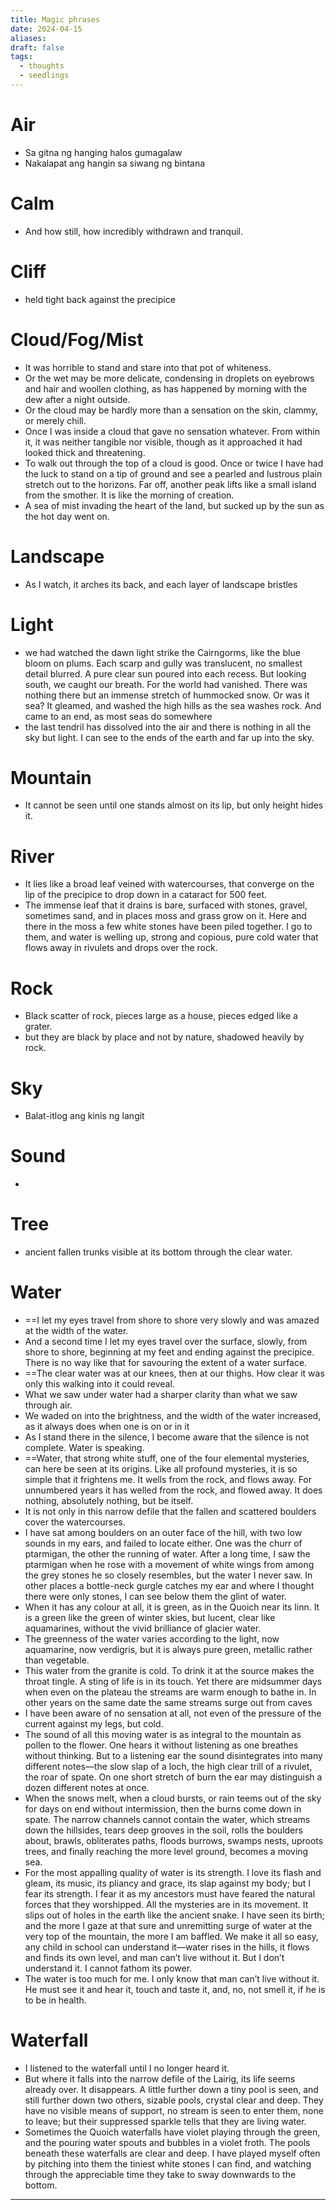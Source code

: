 ```yaml
---
title: Magic phrases
date: 2024-04-15
aliases: 
draft: false
tags:
  - thoughts
  - seedlings
---
```

# Air

- Sa gitna ng hanging halos gumagalaw
- Nakalapat ang hangin sa siwang ng bintana

# Calm

- And how still, how incredibly withdrawn and tranquil.

# Cliff

- held tight back against the precipice

# Cloud/Fog/Mist

- It was horrible to stand and stare into that pot of whiteness.
- Or the wet may be more delicate, condensing in droplets on eyebrows and hair and woollen clothing, as has happened by morning with the dew after a night outside.
- Or the cloud may be hardly more than a sensation on the skin, clammy, or merely chill.
- Once I was inside a cloud that gave no sensation whatever. From within it, it was neither tangible nor visible, though as it approached it had looked thick and threatening.
- To walk out through the top of a cloud is good. Once or twice I have had the luck to stand on a tip of ground and see a pearled and lustrous plain stretch out to the horizons. Far off, another peak lifts like a small island from the smother. It is like the morning of creation.
- A sea of mist invading the heart of the land, but sucked up by the sun as the hot day went on.

# Landscape

- As I watch, it arches its back, and each layer of landscape bristles

# Light

- we had watched the dawn light strike the Cairngorms, like the blue bloom on plums. Each scarp and gully was translucent, no smallest detail blurred. A pure clear sun poured into each recess. But looking south, we caught our breath. For the world had vanished. There was nothing there but an immense stretch of hummocked snow. Or was it sea? It gleamed, and washed the high hills as the sea washes rock. And came to an end, as most seas do somewhere
- the last tendril has dissolved into the air and there is nothing in all the sky but light. I can see to the ends of the earth and far up into the sky.

# Mountain

- It cannot be seen until one stands almost on its lip, but only height hides it.

# River

- It lies like a broad leaf veined with watercourses, that converge on the lip of the precipice to drop down in a cataract for 500 feet.
- The immense leaf that it drains is bare, surfaced with stones, gravel, sometimes sand, and in places moss and grass grow on it. Here and there in the moss a few white stones have been piled together. I go to them, and water is welling up, strong and copious, pure cold water that flows away in rivulets and drops over the rock.

# Rock

- Black scatter of rock, pieces large as a house, pieces edged like a grater.
- but they are black by place and not by nature, shadowed heavily by rock.

# Sky

- Balat-itlog ang kinis ng langit

# Sound

- 

# Tree

- ancient fallen trunks visible at its bottom through the clear water.

# Water

- ==I let my eyes travel from shore to shore very slowly and was amazed at the width of the water.
- And a second time I let my eyes travel over the surface, slowly, from shore to shore, beginning at my feet and ending against the precipice. There is no way like that for savouring the extent of a water surface.
- ==The clear water was at our knees, then at our thighs. How clear it was only this walking into it could reveal.
- What we saw under water had a sharper clarity than what we saw through air.
- We waded on into the brightness, and the width of the water increased, as it always does when one is on or in it
- As I stand there in the silence, I become aware that the silence is not complete. Water is speaking.
- ==Water, that strong white stuff, one of the four elemental mysteries, can here be seen at its origins. Like all profound mysteries, it is so simple that it frightens me. It wells from the rock, and flows away. For unnumbered years it has welled from the rock, and flowed away. It does nothing, absolutely nothing, but be itself.
- It is not only in this narrow defile that the fallen and scattered boulders cover the watercourses.
- I have sat among boulders on an outer face of the hill, with two low sounds in my ears, and failed to locate either. One was the churr of ptarmigan, the other the running of water. After a long time, I saw the ptarmigan when he rose with a movement of white wings from among the grey stones he so closely resembles, but the water I never saw. In other places a bottle-neck gurgle catches my ear and where I thought there were only stones, I can see below them the glint of water.
- When it has any colour at all, it is green, as in the Quoich near its linn. It is a green like the green of winter skies, but lucent, clear like aquamarines, without the vivid brilliance of glacier water.
- The greenness of the water varies according to the light, now aquamarine, now verdigris, but it is always pure green, metallic rather than vegetable.
- This water from the granite is cold. To drink it at the source makes the throat tingle. A sting of life is in its touch. Yet there are midsummer days when even on the plateau the streams are warm enough to bathe in. In other years on the same date the same streams surge out from caves
- I have been aware of no sensation at all, not even of the pressure of the current against my legs, but cold.
- The sound of all this moving water is as integral to the mountain as pollen to the flower. One hears it without listening as one breathes without thinking. But to a listening ear the sound disintegrates into many different notes—the slow slap of a loch, the high clear trill of a rivulet, the roar of spate. On one short stretch of burn the ear may distinguish a dozen different notes at once.
- When the snows melt, when a cloud bursts, or rain teems out of the sky for days on end without intermission, then the burns come down in spate. The narrow channels cannot contain the water, which streams down the hillsides, tears deep grooves in the soil, rolls the boulders about, brawls, obliterates paths, floods burrows, swamps nests, uproots trees, and finally reaching the more level ground, becomes a moving sea.
- For the most appalling quality of water is its strength. I love its flash and gleam, its music, its pliancy and grace, its slap against my body; but I fear its strength. I fear it as my ancestors must have feared the natural forces that they worshipped. All the mysteries are in its movement. It slips out of holes in the earth like the ancient snake. I have seen its birth; and the more I gaze at that sure and unremitting surge of water at the very top of the mountain, the more I am baffled. We make it all so easy, any child in school can understand it—water rises in the hills, it flows and finds its own level, and man can’t live without it. But I don’t understand it. I cannot fathom its power.
- The water is too much for me. I only know that man can’t live without it. He must see it and hear it, touch and taste it, and, no, not smell it, if he is to be in health.

# Waterfall

- I listened to the waterfall until I no longer heard it.
- But where it falls into the narrow defile of the Lairig, its life seems already over. It disappears. A little further down a tiny pool is seen, and still further down two others, sizable pools, crystal clear and deep. They have no visible means of support, no stream is seen to enter them, none to leave; but their suppressed sparkle tells that they are living water.
- Sometimes the Quoich waterfalls have violet playing through the green, and the pouring water spouts and bubbles in a violet froth. The pools beneath these waterfalls are clear and deep. I have played myself often by pitching into them the tiniest white stones I can find, and watching through the appreciable time they take to sway downwards to the bottom.

***

